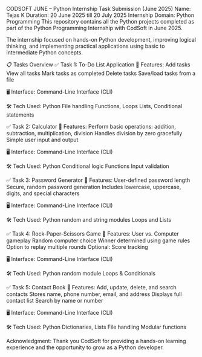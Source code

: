  CODSOFT JUNE – Python Internship Task Submission (June 2025)
 Name: Tejas K Duration: 20 June 2025 till 20 July 2025 Internship Domain: Python Programming
This repository contains all the Python projects completed as part of the Python Programming Internship with CodSoft in June 2025.

The internship focused on hands-on Python development, improving logical thinking, and implementing practical applications using basic to intermediate Python concepts.

📋 Tasks Overview
✅ Task 1: To-Do List Application
🧩 Features:
Add tasks
View all tasks
Mark tasks as completed
Delete tasks
Save/load tasks from a file

🖥️ Interface: Command-Line Interface (CLI)

🛠️ Tech Used:
Python
File handling
Functions, Loops
Lists, Conditional statements

✅ Task 2: Calculator
🧩 Features:
Perform basic operations: addition, subtraction, multiplication, division
Handles division by zero gracefully
Simple user input and output

🖥️ Interface: Command-Line Interface (CLI)

🛠️ Tech Used:
Python
Conditional logic
Functions
Input validation

✅ Task 3: Password Generator
🧩 Features:
User-defined password length
Secure, random password generation
Includes lowercase, uppercase, digits, and special characters

🖥️ Interface: Command-Line Interface (CLI)

🛠️ Tech Used:
Python
random and string modules
Loops and Lists

✅ Task 4: Rock-Paper-Scissors Game
🧩 Features:
User vs. Computer gameplay
Random computer choice
Winner determined using game rules
Option to replay multiple rounds
Optional: Score tracking

🖥️ Interface: Command-Line Interface (CLI)

🛠️ Tech Used:
Python
random module
Loops & Conditionals

✅ Task 5: Contact Book
🧩 Features:
Add, update, delete, and search contacts
Stores name, phone number, email, and address
Displays full contact list
Search by name or number

🖥️ Interface: Command-Line Interface (CLI)

🛠️ Tech Used:
Python
Dictionaries, Lists
File handling
Modular functions


Acknowledgment:
Thank you CodSoft for providing a hands-on learning experience and the opportunity to grow as a Python developer.

